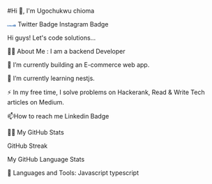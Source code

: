 
#Hi 👋, I'm Ugochukwu chioma


[![Alt text](LI-Logo23.png)](https://www.linkedin.com/in/chioma-ugochukwu/) Twitter Badge Instagram Badge


Hi guys! Let's code solutions... 


👨‍💻 About Me :
I am a backend Developer 

🔭 I’m currently building an E-commerce web app.

🌱 I’m currently learning nestjs.

⚡ In my free time, I solve problems on Hackerank, Read & Write Tech articles on Medium.

📫How to reach me Linkedin Badge

👨🏻‍
My GitHub Stats

GitHub Streak

My GitHub Language Stats

🧰 Languages and Tools:
Javascript typescript 
